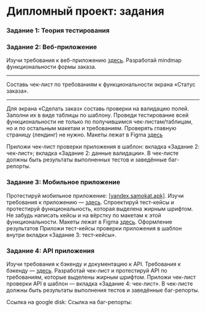 Дипломный проект: задания
=====================

### Задание 1: Теория тестирования

### Задание 2: Веб-приложение

Изучи требования к веб-приложению [здесь](https://praktikum.notion.site/d6b843a12b8e42989267e8ea330f6b1c?pvs=4).
Разработай mindmap функциональности формы заказа. 
***
Составь чек-лист по требованиям к функциональности экрана «Статус заказа». 
***
Для экрана «Сделать заказ» составь проверки на валидацию полей. Заполни их в виде таблицы по шаблону.
Проведи тестирование всей функциональности не только по получившимся чек-листам/таблицам, но и по остальным макетам и требованиям. Проверять главную страницу (лендинг) не нужно. Макеты лежат в Figma [здесь](https://www.figma.com/file/vHgTVzFac8zyxhMZ2o4b2m/web)

Приложи чек-лист проверки приложения в шаблон: 
вкладка «Задание 2: чек-лист»;
вкладка «Задание 2: данные валидации».
В чек-листе должны быть результаты выполненных тестов и заведённые баг-репорты.

### Задание 3: Мобильное приложение

Протестируй мобильное приложение: [[yandex.samokat.apk]](https://code.s3.yandex.net/qa/files/scooter-v2.0.apk). 
Изучи требования к приложению — [здесь](https://praktikum.notion.site/fbb847fa63244f5db3272bc8034ca7fd).
Спроектируй тест-кейсы и протестируй функциональность, которая выделена жирным шрифтом. Не забудь написать кейсы и на вёрстку по макетам к этой функциональности. Макеты лежат в Figma [здесь](https://www.figma.com/file/kqLqPvSvjLVLomkdadkAnk/mobile).
Оформление результатов
Приложи тест-кейсы проверки приложения в шаблон внутри вкладки «Задание 3: тест-кейсы». 

### Задание 4: API приложения

Изучи требования к бэкенду и документацию к API. Требования к бэкенду — [здесь](https://praktikum.notion.site/20389c6a65da49fb8e22720c4356887c?pvs=4).
Разработай чек-лист и протестируй API по требованиям, которые выделены жирным шрифтом.
Приложи чек-лист проверки API в шаблон — вкладка «Задание 4: чек-лист».
В чек-листе должны быть результаты выполнения тестов и заведённые баг-репорты.

Ссылка на google disk:
Ссылка на баг-репорты:
